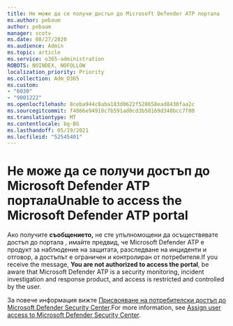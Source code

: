 ```yaml
---
title: Не може да се получи достъп до Microsoft Defender ATP портала
ms.author: pebaum
author: pebaum
manager: scotv
ms.date: 08/27/2020
ms.audience: Admin
ms.topic: article
ms.service: o365-administration
ROBOTS: NOINDEX, NOFOLLOW
localization_priority: Priority
ms.collection: Adm_O365
ms.custom:
- "6030"
- "9001222"
ms.openlocfilehash: 8ceba944c8aba183d0622f528658ead8430faa2c
ms.sourcegitcommit: f4866e94918c7b591ad0cd3b58169d340bcc7f00
ms.translationtype: MT
ms.contentlocale: bg-BG
ms.lasthandoff: 05/19/2021
ms.locfileid: "52545401"
---
```

# <a name="unable-to-access-the-microsoft-defender-atp-portal"></a><span data-ttu-id="c1c5f-102">Не може да се получи достъп до Microsoft Defender ATP портала</span><span class="sxs-lookup"><span data-stu-id="c1c5f-102">Unable to access the Microsoft Defender ATP portal</span></span>

<span data-ttu-id="c1c5f-103">Ако получите **съобщението,** не сте упълномощени да осъществявате достъп до портала , имайте предвид, че Microsoft Defender ATP е продукт за наблюдение на защитата, разследване на инциденти и отговор, а достъпът е ограничен и контролиран от потребителя.</span><span class="sxs-lookup"><span data-stu-id="c1c5f-103">If you receive the message, **You are not authorized to access the portal**, be aware that Microsoft Defender ATP is a security monitoring, incident investigation and response product, and access is restricted and controlled by the user.</span></span> 

<span data-ttu-id="c1c5f-104">За повече информация вижте [Присвояване на потребителски достъп до Microsoft Defender Security Center](/windows/threat-protection/windows-defender-atp/assign-portal-access-windows-defender-advanced-threat-protection).</span><span class="sxs-lookup"><span data-stu-id="c1c5f-104">For more information, see [Assign user access to Microsoft Defender Security Center](/windows/threat-protection/windows-defender-atp/assign-portal-access-windows-defender-advanced-threat-protection).</span></span>